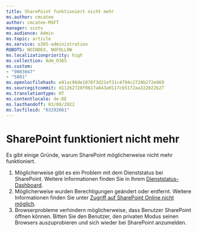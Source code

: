 ```yaml
---
title: SharePoint funktioniert nicht mehr
ms.author: cmcatee
author: cmcatee-MSFT
manager: scotv
ms.audience: Admin
ms.topic: article
ms.service: o365-administration
ROBOTS: NOINDEX, NOFOLLOW
ms.localizationpriority: high
ms.collection: Adm_O365
ms.custom:
- "9003047"
- "5801"
ms.openlocfilehash: e91ac96de1078f3d21ef31c4794c2720b272e969
ms.sourcegitcommit: d11262728f0617a843a0117cb5172aa322022b27
ms.translationtype: HT
ms.contentlocale: de-DE
ms.lasthandoff: 03/08/2022
ms.locfileid: "63292661"
---
```

# <a name="sharepoint-is-no-longer-working"></a>SharePoint funktioniert nicht mehr

Es gibt einige Gründe, warum SharePoint möglicherweise nicht mehr funktioniert.

1. Möglicherweise gibt es ein Problem mit dem Dienststatus bei SharePoint. Weitere Informationen finden Sie in Ihrem [Dienststatus-Dashboard](https://admin.microsoft.com/AdminPortal/Home#/servicehealth).
2. Möglicherweise wurden Berechtigungen geändert oder entfernt. Weitere Informationen finden Sie unter [Zugriff auf SharePoint Online nicht möglich](https://docs.microsoft.com/sharepoint/troubleshoot/sharing-and-permissions/sharepoint-online-inaccessible).
3. Browserprobleme verhindern möglicherweise, dass Benutzer SharePoint öffnen können. Bitten Sie den Benutzer, den privaten Modus seinen Browsers auszuprobieren und sich wieder bei SharePoint anzumelden.